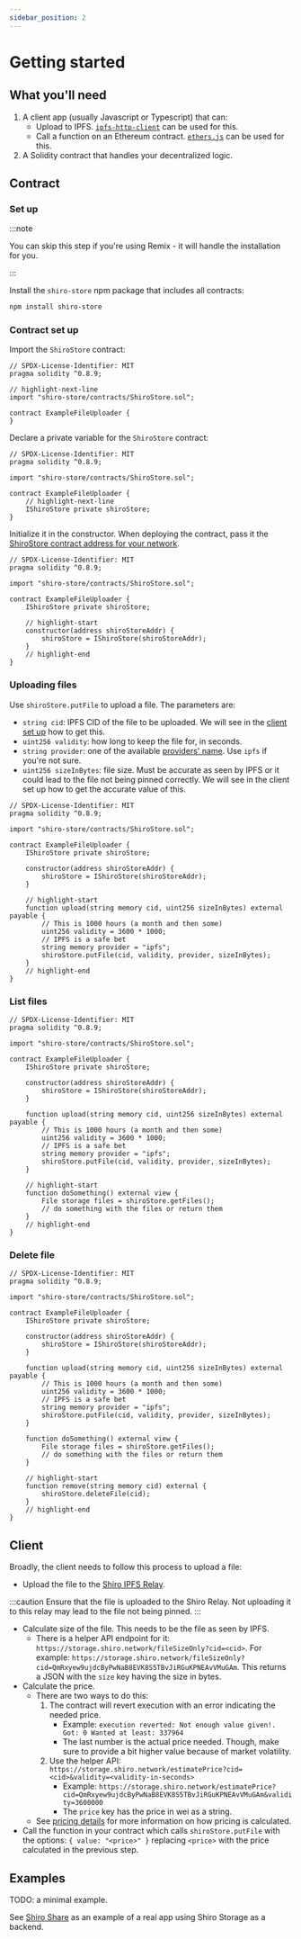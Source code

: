 ```yaml
---
sidebar_position: 2
---
```


# Getting started

## What you'll need

1. A client app (usually Javascript or Typescript) that can:
    - Upload to IPFS. [`ipfs-http-client`](https://www.npmjs.com/package/ipfs-http-client) can be used for this.
    - Call a function on an Ethereum contract. [`ethers.js`](https://docs.ethers.io/v5/) can be used for this.
2. A Solidity contract that handles your decentralized logic.

## Contract

### Set up

:::note

You can skip this step if you're using Remix - it will handle the installation for you.

:::

Install the `shiro-store` npm package that includes all contracts:
```bash
npm install shiro-store
```

### Contract set up

Import the `ShiroStore` contract:
```solidity title="ExampleFileUploader.sol"
// SPDX-License-Identifier: MIT
pragma solidity ^0.8.9;

// highlight-next-line
import "shiro-store/contracts/ShiroStore.sol";

contract ExampleFileUploader {
}
```

Declare a private variable for the `ShiroStore` contract:
```solidity
// SPDX-License-Identifier: MIT
pragma solidity ^0.8.9;

import "shiro-store/contracts/ShiroStore.sol";

contract ExampleFileUploader {
    // highlight-next-line
    IShiroStore private shiroStore;
}
```

Initialize it in the constructor. When deploying the contract, pass it the [ShiroStore contract address for your network](./contract-addresses.md).
```solidity
// SPDX-License-Identifier: MIT
pragma solidity ^0.8.9;

import "shiro-store/contracts/ShiroStore.sol";

contract ExampleFileUploader {
    IShiroStore private shiroStore;

    // highlight-start
    constructor(address shiroStoreAddr) {
        shiroStore = IShiroStore(shiroStoreAddr);
    }
    // highlight-end
}
```

### Uploading files

Use `shiroStore.putFile` to upload a file. The parameters are:
- `string cid`: IPFS CID of the file to be uploaded. We will see in the [client set up](#client) how to get this.
- `uint256 validity`: how long to keep the file for, in seconds.
- `string provider`: one of the available [providers' name](./providers.md). Use `ipfs` if you're not sure.
- `uint256 sizeInBytes`: file size. Must be accurate as seen by IPFS or it could lead to the file not being pinned correctly. We will see in the client set up how to get the accurate value of this.

```solidity
// SPDX-License-Identifier: MIT
pragma solidity ^0.8.9;

import "shiro-store/contracts/ShiroStore.sol";

contract ExampleFileUploader {
    IShiroStore private shiroStore;

    constructor(address shiroStoreAddr) {
        shiroStore = IShiroStore(shiroStoreAddr);
    }

    // highlight-start
    function upload(string memory cid, uint256 sizeInBytes) external payable {
        // This is 1000 hours (a month and then some)
        uint256 validity = 3600 * 1000;
        // IPFS is a safe bet
        string memory provider = "ipfs";
        shiroStore.putFile(cid, validity, provider, sizeInBytes);
    }
    // highlight-end
}
```

### List files

```solidity
// SPDX-License-Identifier: MIT
pragma solidity ^0.8.9;

import "shiro-store/contracts/ShiroStore.sol";

contract ExampleFileUploader {
    IShiroStore private shiroStore;

    constructor(address shiroStoreAddr) {
        shiroStore = IShiroStore(shiroStoreAddr);
    }

    function upload(string memory cid, uint256 sizeInBytes) external payable {
        // This is 1000 hours (a month and then some)
        uint256 validity = 3600 * 1000;
        // IPFS is a safe bet
        string memory provider = "ipfs";
        shiroStore.putFile(cid, validity, provider, sizeInBytes);
    }

    // highlight-start
    function doSomething() external view {
        File storage files = shiroStore.getFiles();
        // do something with the files or return them
    }
    // highlight-end
}
```

### Delete file

```solidity
// SPDX-License-Identifier: MIT
pragma solidity ^0.8.9;

import "shiro-store/contracts/ShiroStore.sol";

contract ExampleFileUploader {
    IShiroStore private shiroStore;

    constructor(address shiroStoreAddr) {
        shiroStore = IShiroStore(shiroStoreAddr);
    }

    function upload(string memory cid, uint256 sizeInBytes) external payable {
        // This is 1000 hours (a month and then some)
        uint256 validity = 3600 * 1000;
        // IPFS is a safe bet
        string memory provider = "ipfs";
        shiroStore.putFile(cid, validity, provider, sizeInBytes);
    }

    function doSomething() external view {
        File storage files = shiroStore.getFiles();
        // do something with the files or return them
    }

    // highlight-start
    function remove(string memory cid) external {
        shiroStore.deleteFile(cid);
    }
    // highlight-end
}
```

## Client

Broadly, the client needs to follow this process to upload a file:
- Upload the file to the [Shiro IPFS Relay](./contract-addresses.md#ipfs-relay).

:::caution
Ensure that the file is uploaded to the Shiro Relay. Not uploading it to this relay may lead to the file not being pinned.
:::

- Calculate size of the file. This needs to be the file as seen by IPFS.
    - There is a helper API endpoint for it: `https://storage.shiro.network/fileSizeOnly?cid=<cid>`. For example: `https://storage.shiro.network/fileSizeOnly?cid=QmRxyew9ujdcByPwNaB8EVK8S5TBvJiRGuKPNEAvVMuGAm`. This returns a JSON with the `size` key having the size in bytes.
- Calculate the price.
    - There are two ways to do this:
        1. The contract will revert execution with an error indicating the needed price.
            - Example: `execution reverted: Not enough value given!. Got: 0 Wanted at least: 337964`
            - The last number is the actual price needed. Though, make sure to provide a bit higher value because of market volatility.
        2. Use the helper API: `https://storage.shiro.network/estimatePrice?cid=<cid>&validity=<validity-in-seconds>`
            - Example: `https://storage.shiro.network/estimatePrice?cid=QmRxyew9ujdcByPwNaB8EVK8S5TBvJiRGuKPNEAvVMuGAm&validity=3600000`
            - The `price` key has the price in wei as a string.
    - See [pricing details](./pricing.md) for more information on how pricing is calculated.
- Call the function in your contract which calls `shiroStore.putFile` with the options: `{ value: "<price>" }` replacing `<price>` with the price calculated in the previous step.

## Examples

TODO: a minimal example.

See [Shiro Share](https://github.com/NaikAayush/shiro-share) as an example of a real app using Shiro Storage as a backend.

